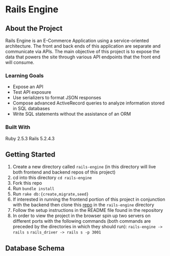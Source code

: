 # Rails Engine

## About the Project

Rails Engine is an E-Commerce Application using a service-oriented architecture. The front and back ends of this application are separate and communicate via APIs. The main objective of this project is to expose the data that powers the site through various API endpoints that the front end will consume.

### Learning Goals

* Expose an API
* Test API exposure
* Use serializers to format JSON responses
* Compose advanced ActiveRecord queries to analyze information stored in SQL databases
* Write SQL statements without the assistance of an ORM

### Built With

Ruby 2.5.3
Rails 5.2.4.3

## Getting Started

1. Create a new directory called `rails-engine` (in this directory will live both frontend and backend repos of this project)
2. cd into this directory `cd rails-engine`
3. Fork this repo
4. Run `bundle install`
5. Run `rake db:{create,migrate,seed}`
6. If interested in running the frontend portion of this project in conjunction with the backend then clone this [repo](https://github.com/JesseMellinger/rails_driver) in the `rails-engine` directory
7. Follow the setup instructions in the README file found in the repository
8. In order to view the project in the browser spin up two servers on different ports with the following commands (both commands are preceded by the directories in which they should run):
`rails-engine -> rails s`
`rails_driver -> rails s -p 3001`

## Database Schema









